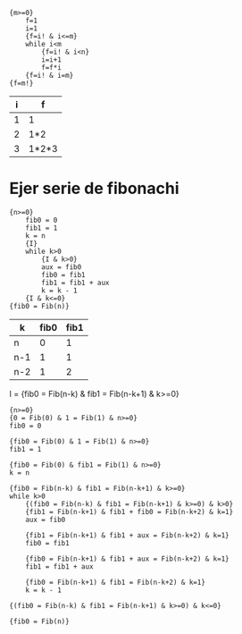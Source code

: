 ```
{m>=0}
	f=1
	i=1
	{f=i! & i<=m}
	while i<m
		{f=i! & i<n}
		i=i+1
		f=f*i
	{f=i! & i=m}
{f=m!}
```

| i   | f       |
| --- | ------- |
| 1   | 1       |
| 2   | 1\*2    |
| 3   | 1\*2\*3 |

# Ejer serie de fibonachi
```
{n>=0}
	fib0 = 0
	fib1 = 1
	k = n
	{I}
	while k>0
		{I & k>0}
		aux = fib0
		fib0 = fib1
		fib1 = fib1 + aux
		k = k - 1
	{I & k<=0}
{fib0 = Fib(n)}
```

| k   | fib0 | fib1 |
| --- | ---- | ---- |
| n   | 0    | 1    |
| n-1 | 1    | 1    |
| n-2 | 1    | 2    |

I = {fib0 = Fib(n-k) & fib1 = Fib(n-k+1) & k>=0}
```
{n>=0}
{0 = Fib(0) & 1 = Fib(1) & n>=0}
fib0 = 0

{fib0 = Fib(0) & 1 = Fib(1) & n>=0}
fib1 = 1

{fib0 = Fib(0) & fib1 = Fib(1) & n>=0}
k = n

{fib0 = Fib(n-k) & fib1 = Fib(n-k+1) & k>=0}
while k>0
	{(fib0 = Fib(n-k) & fib1 = Fib(n-k+1) & k>=0) & k>0}
	{fib1 = Fib(n-k+1) & fib1 + fib0 = Fib(n-k+2) & k=1}
	aux = fib0
	
	{fib1 = Fib(n-k+1) & fib1 + aux = Fib(n-k+2) & k=1}
	fib0 = fib1
	
	{fib0 = Fib(n-k+1) & fib1 + aux = Fib(n-k+2) & k=1}
	fib1 = fib1 + aux
	
	{fib0 = Fib(n-k+1) & fib1 = Fib(n-k+2) & k=1}
	k = k - 1
	
{(fib0 = Fib(n-k) & fib1 = Fib(n-k+1) & k>=0) & k<=0}

{fib0 = Fib(n)}
```